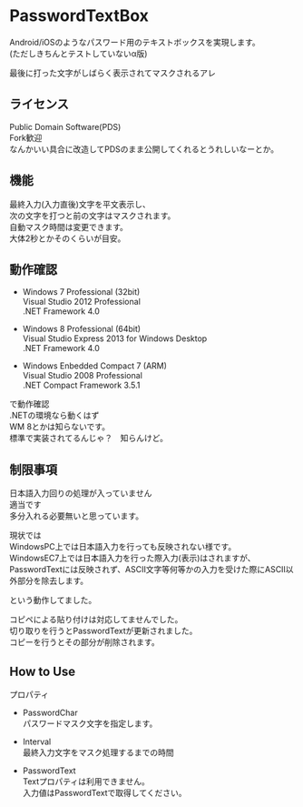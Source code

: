 PasswordTextBox  
============

Android/iOSのようなパスワード用のテキストボックスを実現します。  
(ただしきちんとテストしていないα版)  
  
最後に打った文字がしばらく表示されてマスクされるアレ  

## ライセンス
Public Domain Software(PDS)  
Fork歓迎  
なんかいい具合に改造してPDSのまま公開してくれるとうれしいなーとか。

## 機能
最終入力(入力直後)文字を平文表示し、  
次の文字を打つと前の文字はマスクされます。  
自動マスク時間は変更できます。  
大体2秒とかそのくらいが目安。

## 動作確認
* Windows 7 Professional (32bit)  
  Visual Studio 2012 Professional  
  .NET Framework 4.0  

* Windows 8 Professional (64bit)  
  Visual Studio Express 2013 for Windows Desktop  
  .NET Framework 4.0  

* Windows Enbedded Compact 7 (ARM)  
  Visual Studio 2008 Professional  
  .NET Compact Framework 3.5.1  

で動作確認  
.NETの環境なら動くはず  
WM 8とかは知らないです。  
標準で実装されてるんじゃ？　知らんけど。  

## 制限事項
日本語入力回りの処理が入っていません  
適当です  
多分入れる必要無いと思っています。  

現状では  
WindowsPC上では日本語入力を行っても反映されない様です。  
WindowsEC7上では日本語入力を行った際入力(表示)はされますが、  
PasswordTextには反映されず、ASCII文字等何等かの入力を受けた際にASCII以外部分を除去します。  

という動作してました。  

コピペによる貼り付けは対応してませんでした。  
切り取りを行うとPasswordTextが更新されました。  
コピーを行うとその部分が削除されます。  

## How to Use
プロパティ  
* PasswordChar  
  パスワードマスク文字を指定します。

* Interval  
  最終入力文字をマスク処理するまでの時間  

* PasswordText  
  Textプロパティは利用できません。  
  入力値はPasswordTextで取得してください。  
